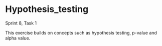 # Hypothesis_testing
Sprint 8, Task 1

This exercise builds on concepts such as hypothesis testing, p-value and alpha value.
